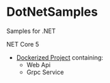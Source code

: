 
# DotNetSamples
Samples for .NET 

NET Core 5
- [Dockerized Project](https://github.com/martinip86/DotNetSamples/tree/main/dotnet5/template) containing:
  - Web Api
  - Grpc Service

